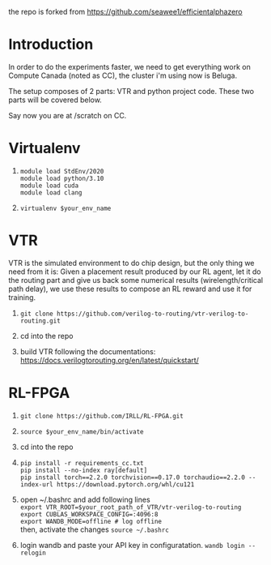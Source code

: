 the repo is forked from https://github.com/seawee1/efficientalphazero

# Introduction

In order to do the experiments faster, we need to get everything work on Compute Canada (noted as CC), the cluster i'm using now is Beluga.  

The setup composes of 2 parts: VTR and python project code. These two parts will be covered below.  

Say now you are at /scratch on CC.

# Virtualenv
1. ```module load StdEnv/2020``` \
    ```module load python/3.10``` \
    ```module load cuda``` \
    ```module load clang```

2. ```virtualenv $your_env_name```

# VTR
VTR is the simulated environment to do chip design, but the only thing we need from it is:
Given a placement result produced by our RL agent, let it do the routing part and give us back some numerical results (wirelength/critical path delay), we use these results to compose an RL reward and use it for training.


1. ```git clone https://github.com/verilog-to-routing/vtr-verilog-to-routing.git```

2. cd into the repo

3. build VTR following the documentations: https://docs.verilogtorouting.org/en/latest/quickstart/


# RL-FPGA

1. ```git clone https://github.com/IRLL/RL-FPGA.git```

2. ```source $your_env_name/bin/activate```

2. cd into the repo

3. ```pip install -r requirements_cc.txt ```\
```pip install --no-index ray[default] ```\
```pip install torch==2.2.0 torchvision==0.17.0 torchaudio==2.2.0 --index-url https://download.pytorch.org/whl/cu121```

4. open ~/.bashrc and add following lines\
```export VTR_ROOT=$your_root_path_of_VTR/vtr-verilog-to-routing```\
```export CUBLAS_WORKSPACE_CONFIG=:4096:8```\
```export WANDB_MODE=offline # log offline```\
 then, activate the changes ```source ~/.bashrc```

5. login wandb and paste your API key in configuratation. ```wandb login --relogin```

<!-- 6. before trying "sbatch job.sh", change the comments in that file! Then check whether you can finish the job without error in /slurm_out/%A.out file, the path I used to log result is this:
/home/qianxi/scratch/EDA/slurm_out/%A.out.  -->

<!-- # Usage
1. Compute Canada is probably not the recommended way to test your new feature, I'd suggest use your local machine (if you have one with gpu and the repo setup) to run your code for 1 time to verify the correctness of your code first, and get an estimate of time usage so that you know how much time you should ask for when running on CC.

2. Then pull the code on CC, try to schedule 1 job first use the script mentioned below. Take a look at xxxx.out file at /home/qianxi/scratch/EDA/slurm_out and make sure it is finished correctly.

3. My folder structure looks like:

/scratch/  
/scratch/RL-in_FPGA  
/scratch/vtr-veri.....  
/scratch/experiment_results (I guess this is auto created but you can create an empty one first.)  
/scratch/slurm_out (auto generated)     -->
<!-- ```
0.
Important: You need to change things related to qianxi to yours, to do that, no need to modify config files, 
just open single_job_submitter.sh and multiple_jobs_trigger.sh, override vtr_root, eda_root, result_path with your paths.
Comment out some module load things and activate virtualenv things based on instrucitons inside each bash file (to run on local, not CC).
You also need to modify the comments at the beginning of these scripts (if you are not familiar with CC, these are task infos, to tell the scheduler what resources you need for the program.) 

1.
# On your local machine.
# to run on your local machine, Make sure you change the email/path and everything related to Qianxi Li before you run this. 

bash single_job_submitter.sh


2.
# On compute canada:
# to submit multiple jobs on compute canada. Make sure you change the email/path and everything related to Qianxi Li before you run this.

bash multiple_jobs_trigger.sh


3.
# On compute canada:
# to submit single job on compute canada. Make sure you change the email/path and everything related to Qianxi Li before you run this.

sbatch single_job_submitter.sh

4. After running
If you enabled wandb for logging (i.e. debug=False, which you should do so, otherwise you are not logging things), then on compute canada it will log everything locally (compute node no internet), you need to sync all wandb offline runs to their server.

4.1
After you finish some training, you should see a wandb folder inside /RL-in_FPGA, cd into it, then run this:

wandb sync --include-offline ./offline-*

4.2
In case /experiment_results, /slurm_out and /RL-in_FPGA/wandb is full, you may want to remove all the files inside manually, as long as you run the sync things in 4.1 then you shouldn't really need the things in the above three folders.
```




If you are having trouble installing torch and torch_geometric on CC, I recommend the following:
1) Delete your virtualenv and create a fresh one.
2) Activate the environment. Edit your req.txt and remove the lines that specify the torch version and torch_geometric version because you will be installing this manually. After removing those two libraries, go ahead and install the rest of the libraries using the regular "pip install -r req.txt" command
3) After all the libraries are installed, manually install torch and torch_geometric using these commands:
   a) pip install torch==1.13.0+cu117 torchvision==0.14.0+cu117 torchaudio==0.13.0 --extra-index-url https://download.pytorch.org/whl/cu117
   b) pip install torch_geometric
5) Check the torch version (it should be 1.13 now). If you run into a "memory error" while pip installing either library, you can use the "--no-cache-dir" flag. 

 -->